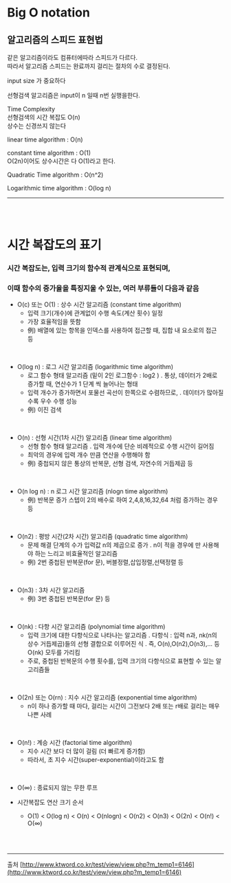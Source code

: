 # Big O notation
## 알고리즘의 스피드 표현법

같은 알고리즘이라도 컴퓨터에따라 스피드가 다르다.  
따라서 알고리즘 스피드는 완료까지 걸리는 절차의 수로 결정된다.

input size 가 중요하다

선형검색 알고리즘은 input이 n 일때 n번 실행을한다.

Time Complexity  
선형검색의 시간 복잡도 O(n)  
상수는 신경쓰지 않는다

linear time algorithm : O(n)  

constant time algorithm : O(1)  
O(2n)이어도 상수시간은 다 O(1)라고 한다.

Quadratic Time algorithm : O(n^2)  

Logarithmic time algorithm : O(log n)  
<hr>


<br>
<br>

# 시간 복잡도의 표기

### 시간 복잡도는, 입력 크기의 함수적 관계식으로 표현되며,  
### 이때 함수의 증가율을 특징지울 수 있는, 여러 부류들이 다음과 같음

* O(c) 또는 O(1)  :  상수 시간 알고리즘 (constant time algorithm)
  * 입력 크기(개수)에 관계없이 수행 속도(계산 횟수) 일정
  * 가장 효율적임을 뜻함
  * 例) 배열에 있는 항목을 인덱스를 사용하여 접근할 때, 집합 내 요소로의 접근 등

<br>

* O(log n)  :  로그 시간 알고리즘 (logarithmic time algorithm)
  * 로그 함수 형태 알고리즘 (밑이 2인 로그함수 : log2 )
        . 통상, 데이터가 2배로 증가할 때, 연산수가 1 단계 씩 늘어나는 형태
  * 입력 개수가 증가하면서 포물선 곡선이 한쪽으로 수렴하므로, 
        . 데이터가 많아질수록 우수 수행 성능
  * 例) 이진 검색

<br>

* O(n)  :  선형 시간(1차 시간) 알고리즘 (linear time algorithm)
  * 선형 함수 형태 알고리즘
        . 입력 개수에 단순 비례적으로 수행 시간이 길어짐
  * 최악의 경우에 입력 개수 만큼 연산을 수행해야 함
  * 例) 중첩되지 않은 통상의 반복문, 선형 검색, 자연수의 거듭제곱 등

<br>

* O(n log n)  :  n 로그 시간 알고리즘 (nlogn time algorithm)
  * 例) 반복문 증가 스텝이 2의 배수로 하여 2,4,8,16,32,64 처럼 증가하는 경우 등

<br>

* O(n2) :  평방 시간(2차 시간) 알고리즘 (quadratic time algorithm)
  * 문제 해결 단계의 수가 입력값 n의 제곱으로 증가
        . n이 적을 경우에 만 사용해야 하는 느리고 비효율적인 알고리즘
  * 例) 2번 중첩된 반복문(for 문), 버블정렬,삽입정렬,선택정렬 등

<br>

* O(n3) : 3차 시간 알고리즘
  * 例) 3번 중첩된 반복문(for 문) 등

<br>

* O(nk) :  다항 시간 알고리즘 (polynomial time algorithm)
  * 입력 크기에 대한 다항식으로 나타나는 알고리즘
        . 다항식 : 입력 n과, nk(n의 상수 거듭제곱)들의 선형 결합으로 이루어진 식
        . 즉, O(n),O(n2),O(n3),... 등 O(nk) 모두를 가리킴
  * 주로, 중첩된 반복문의 수행 횟수를, 입력 크기의 다항식으로 표현할 수 있는 알고리즘들

<br>

* O(2n) 또는 O(rn) :  지수 시간 알고리즘 (exponential time algorithm)
  * n이 하나 증가할 때 마다, 걸리는 시간이 그전보다 2배 또는 r배로 걸리는 매우 나쁜 사례 

<br>

* O(n!)  :  계승 시간 (factorial time algorithm)
  * 지수 시간 보다 더 많이 걸림 (더 빠르게 증가함)
  * 따라서, 초 지수 시간(super-exponential)이라고도 함
 
<br>

* O(∞) :  종료되지 않는 무한 루프


* 시간복잡도 연산 크기 순서
     * O(1) < O(log n) < O(n) < O(nlogn) < O(n2) < O(n3) < O(2n) < O(n!) < O(∞)  
<br>
<br>

<hr> 


출처 [http://www.ktword.co.kr/test/view/view.php?m_temp1=6146](http://www.ktword.co.kr/test/view/view.php?m_temp1=6146) 

